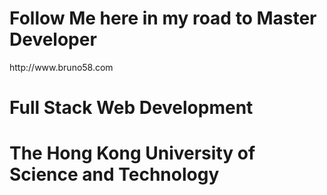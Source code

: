 <h1>Follow Me here in my road to Master Developer</h1> http://www.bruno58.com
<h1>Full Stack Web Development</h1>
<h1>The Hong Kong University of Science and Technology</h1>

